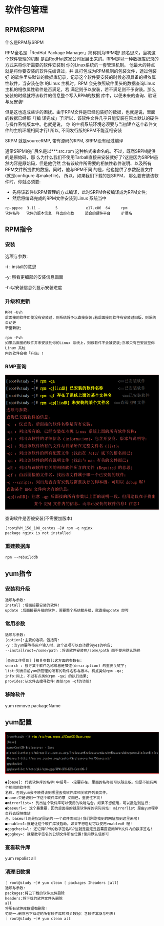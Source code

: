 # 软件包管理

## RPM和SRPM

什么是RPM与SRPM

RPM全名是「RedHat Package Manager」简称则为RPM啦! 顾名思义，当初这个软件管理的机制
是由RedHat这家公司发展出来的。RPM是以一种数据库记录的方式来将你所需要的软件安装到
你的Linux系统的一套管理机制。
他最大的特点就是将你要安装的软件先编译过，并 且打包成为RPM机制的包装文件，透过包装好
的软件里头默认的数据库记录，记录这个软件要安装的时候必须具备的相依属性软件，当安装在你
的Linux 主机时，RPM 会先依照软件里头的数据查询Linux 主机的相依属性软件是否满足，若
满足则予以安装，若不满足则不予安装。那么安装的时候就将该软件的信息整个写入RPM的数据
库中，以便未来的查询、验证与反安装!

但是这也造成些许的困扰。由于RPM文件是已经包装好的数据，也就是说，里面的数据已经都「[编
译完成」了!所以，该软件文件几乎只能安装在原本默认的硬件与操作系统版本中。也就是说， 你
的主机系统环境必须要与当初建立这个软件文件的主机环境相同才行! 所以, 不同发行版的RPM不能互相安装

SRPM 就是sourceRMP, 带有源码的RPM, SRPM没有经过编译

通常SRPM的扩展名是以***.src.rpm 这种格式来命名的。不过，既然SRPM提供的是原始码，那
么为什么我们不使用Tarball直接来安装就好了?这是因为SRPM虽然内容是原始码，但是他仍然
含有该软件所需要的相依性软件说明、以及所有RPM文件所提供的数据。同时，他与RPM不同
的是，他也提供了参数配置文件(就是configure 与makefile)。 所以，如果我们下载的是SRPM，
那么要安装该软件时，你就必须要:

- 先将该软件以RPM管理的方式编译，此时SRPM会被编译成为RPM文件;
- 然后将编译完成的RPM文件安装到Linux 系统当中

```
rp-pppoe  3.11 -       5             e17.x86_ 64     rpm
软件名称   软件的版本信息  释出的次数     适合的硬件平台     扩展名
```

## RPM指令

### 安装

选项与参数:

-i : install的意思

-y: 察看更细部的安装信息画面

-h:以安装信息列显示安装进度

### 升级和更新

```shiell
RPM -Uvh
后面接的软件即使没有安装过，则系统将予以直接安装;若后面接的软件有安装过旧版，则系统自动更
新至新版;

rpm -Fvh
如果后面接的软件并未安装到你的Linux 系统上，则该软件不会被安装;亦即只有已安装至你Linux 系统
内的软件会被「升级」!
```

### RMP查询

![image-20191122114151876](assets/image-20191122114151876.png)

查询软件是否被安装(不需要加版本)

```sell
[root@VM_158_108_centos ~]# rpm -q nginx
package nginx is not installed
```

### 重建数据库

```
rpm --rebuilddb
```

## yum指令

### 安装和升级

```shell
选项与参数:
install :后面接要安装的软件!
update :后面接要升级的软件，若要整个系统都升级，就直接update 即可
```

### 常用参数

```shell
选项与参数:
[option]:主要的选项，包括有: 
-y :当yum要等待用户输入时，这个选项可以自动提供yes的响应;
--installroot=/some/path :将该软件安装在/some/path 而不使用默认路径

[查询工作项目] [相关参数]:这方面的参数有:
search : 搜寻某个软件名称或者是描述(description) 的重要关键字;
list:列出目前yum所管理的所有的软件名称与版本，有点类似rpm -qa;
info:同上，不过有点类似rpm -qai 的执行结果;
provides:从文件去搜寻软件!类似rpm -qf的功能!
```

### 移除软件

yum remove packageName

## yum配置

![image-20191122120730341](assets/image-20191122120730341.png)

```
●[base]: 代表软件库的名字!中括号- -定要存在，里面的名称则可以随意取。但是不能有两个相同的软件库
名称，否则yum会不晓得该到哪里去找软件库相关软件列表文件。
●name:只是说明一下这个软件库的意 义而已，重要性不高!
●mirrorlist=: 列出这个软件库可以使用的映射站台，如果不想使用，可以批注到这行;
●baseurl=: 这个最重要，因为后面接的就是软件库的实际网址! mirrorlist 是由yum程序自行去捉映像站
台，baseurl则是指定固定的-一个软件库网址!我们刚刚找到的网址放到这里来啦!
●enable=1:就是让这个软件库被启动。如果不想启动可以使用enable=0 喔!
●gpgcheck=l: 还记得RPM的数字签名吗?这就是指定是否需要查阅RPM文件内的数字签名!
●gpgkey=: 就是数字签名的公钥文件所在位置!使用默认值即可
```

### 查看软件库

yum repolist all

### 清理旧数据

```
[ root@study ~]# yum clean [ packages Iheaders |all]
选项与参数:
packages:将已下载的软件文件删除
headers:将下载的软件文件头删除
all
将所有软件库数据都删除!
范例一:删除已下载过的所有软件库的相关数据( 含软件本身与列表)
[ root@study ~]# yum clean all
```

